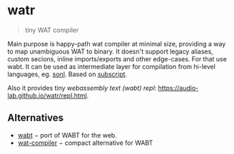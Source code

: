 # watr

> tiny WAT compiler

Main purpose is happy-path wat compiler at minimal size, providing a way to map unambiguous WAT to binary.
It doesn't support legacy aliases, custom secions, inline imports/exports and other edge-cases. For that use wabt.
It can be used as intermediate layer for compilation from hi-level languages, eg. [sonl](https://github.com/audio-lab/sonl).
Based on [subscript](https://github.com/spectjs/subscript).

Also it provides tiny _webassembly text (wabt) repl_: https://audio-lab.github.io/watr/repl.html.

<!--
Main goal is to get very fluent with wasm text and to know it from within.

Experiments:

* [x] global read/write use in function
* [x] scopes: refer, goto
* [x] stack: understanding named and full references
* [x] memory: reading/writing global memory
* [x] memory: creating arrays on the go
* [x] memory: passing pointer to a function
* [x] benchmark array setting agains js loop
  → it's faster almost twice

## Useful links

* [MDN: control flow](https://developer.mozilla.org/en-US/docs/WebAssembly/Reference/Control_flow)
* [WASM reference manual](https://github.com/sunfishcode/wasm-reference-manual/blob/master/WebAssembly.md#loop)

-->

## Alternatives

* [wabt](https://www.npmjs.com/package/wabt) − port of WABT for the web.
* [wat-compiler](https://www.npmjs.com/package/wat-compiler) − compact alternative for WABT
